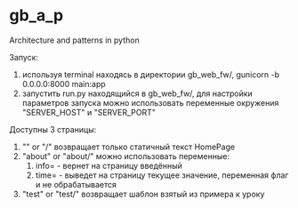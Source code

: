 # gb_a_p
Architecture and patterns in python

Запуск:
1) используя terminal находясь в директории  gb_web_fw/, gunicorn -b 0.0.0.0:8000 main:app
2) запустить run.py находящийся в gb_web_fw/, для настройки параметров запуска можно использовать переменные окружения "SERVER_HOST" и "SERVER_PORT"

Доступны 3 страницы:
1) "" or "/" возвращает только статичный текст HomePage
2) "about" or "about/" можно использовать переменные:
   1) info=<text> - вернет на страницу введённый <text> 
   2) time=<text> - выведет на страницу текущее значение, переменная флаг и <text> не обрабатывается
3) "test" or "test/" возвращает шаблон взятый из примера к уроку